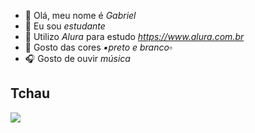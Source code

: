 - 👋 Olá, meu nome é _Gabriel_
- 🏫 Eu sou _estudante_
- 📔 Utilizo _Alura_ para estudo _https://www.alura.com.br_
- 🔳 Gosto das cores _▪️preto e branco▫️_
- 🎧 Gosto de ouvir _música_

## Tchau


![](https://tenor.com/pt-BR/view/skeleton-falling-gif-27355771)
